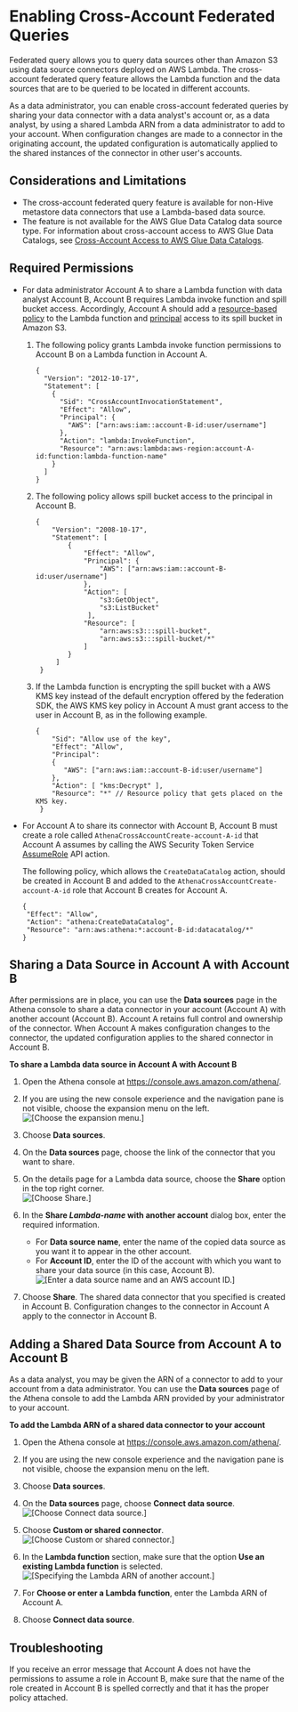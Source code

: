 # Enabling Cross\-Account Federated Queries<a name="xacct-fed-query-enable"></a>

Federated query allows you to query data sources other than Amazon S3 using data source connectors deployed on AWS Lambda\. The cross\-account federated query feature allows the Lambda function and the data sources that are to be queried to be located in different accounts\.

As a data administrator, you can enable cross\-account federated queries by sharing your data connector with a data analyst's account or, as a data analyst, by using a shared Lambda ARN from a data administrator to add to your account\. When configuration changes are made to a connector in the originating account, the updated configuration is automatically applied to the shared instances of the connector in other user's accounts\.

## Considerations and Limitations<a name="xacct-fed-query-enable-considerations-and-limitations"></a>
+ The cross\-account federated query feature is available for non\-Hive metastore data connectors that use a Lambda\-based data source\.
+ The feature is not available for the AWS Glue Data Catalog data source type\. For information about cross\-account access to AWS Glue Data Catalogs, see [Cross\-Account Access to AWS Glue Data Catalogs](security-iam-cross-account-glue-catalog-access.md)\.

## Required Permissions<a name="xacct-fed-query-enable-required-permissions"></a>
+ For data administrator Account A to share a Lambda function with data analyst Account B, Account B requires Lambda invoke function and spill bucket access\. Accordingly, Account A should add a [ resource\-based policy](https://docs.aws.amazon.com/lambda/latest/dg/access-control-resource-based.html) to the Lambda function and [principal](https://docs.aws.amazon.com/AmazonS3/latest/userguide/access-policy-language-overview.html) access to its spill bucket in Amazon S3\.

  1. The following policy grants Lambda invoke function permissions to Account B on a Lambda function in Account A\.

     ```
     {
       "Version": "2012-10-17",
       "Statement": [
         {
           "Sid": "CrossAccountInvocationStatement",
           "Effect": "Allow",
           "Principal": {
             "AWS": ["arn:aws:iam::account-B-id:user/username"]
           }, 
           "Action": "lambda:InvokeFunction",
           "Resource": "arn:aws:lambda:aws-region:account-A-id:function:lambda-function-name"
         }
       ]
     }
     ```

  1. The following policy allows spill bucket access to the principal in Account B\.

     ```
     {
         "Version": "2008-10-17",
         "Statement": [
             {
                 "Effect": "Allow",
                 "Principal": {
                     "AWS": ["arn:aws:iam::account-B-id:user/username"]
                 },
                 "Action": [
                     "s3:GetObject",
                     "s3:ListBucket"
                  ],
                 "Resource": [
                     "arn:aws:s3:::spill-bucket",
                     "arn:aws:s3:::spill-bucket/*"
                 ]
             }
          ]
      }
     ```

  1. If the Lambda function is encrypting the spill bucket with a AWS KMS key instead of the default encryption offered by the federation SDK, the AWS KMS key policy in Account A must grant access to the user in Account B, as in the following example\.

     ```
     { 
         "Sid": "Allow use of the key", 
         "Effect": "Allow", 
         "Principal": 
         { 
            "AWS": ["arn:aws:iam::account-B-id:user/username"] 
         }, 
         "Action": [ "kms:Decrypt" ], 
         "Resource": "*" // Resource policy that gets placed on the KMS key. 
      }
     ```
+ For Account A to share its connector with Account B, Account B must create a role called `AthenaCrossAccountCreate-account-A-id` that Account A assumes by calling the AWS Security Token Service [AssumeRole](https://docs.aws.amazon.com/STS/latest/APIReference/API_AssumeRole.html) API action\.

  The following policy, which allows the `CreateDataCatalog` action, should be created in Account B and added to the `AthenaCrossAccountCreate-account-A-id` role that Account B creates for Account A\.

  ```
  {
   "Effect": "Allow",
   "Action": "athena:CreateDataCatalog",
   "Resource": "arn:aws:athena:*:account-B-id:datacatalog/*"
  }
  ```

## Sharing a Data Source in Account A with Account B<a name="xacct-fed-query-enable-sharing-a-lambda-data-source-in-account-a-with-account-b"></a>

After permissions are in place, you can use the **Data sources** page in the Athena console to share a data connector in your account \(Account A\) with another account \(Account B\)\. Account A retains full control and ownership of the connector\. When Account A makes configuration changes to the connector, the updated configuration applies to the shared connector in Account B\.

**To share a Lambda data source in Account A with Account B**

1. Open the Athena console at [https://console\.aws\.amazon\.com/athena/](https://console.aws.amazon.com/athena/home)\.

1. If you are using the new console experience and the navigation pane is not visible, choose the expansion menu on the left\.  
![\[Choose the expansion menu.\]](http://docs.aws.amazon.com/athena/latest/ug/images/xacct-fed-query-enable-1.png)

1. Choose **Data sources**\.

1. On the **Data sources** page, choose the link of the connector that you want to share\.

1. On the details page for a Lambda data source, choose the **Share** option in the top right corner\.  
![\[Choose Share.\]](http://docs.aws.amazon.com/athena/latest/ug/images/xacct-fed-query-enable-2.png)

1. In the **Share *Lambda\-name* with another account** dialog box, enter the required information\.
   + For **Data source name**, enter the name of the copied data source as you want it to appear in the other account\.
   + For **Account ID**, enter the ID of the account with which you want to share your data source \(in this case, Account B\)\.  
![\[Enter a data source name and an AWS account ID.\]](http://docs.aws.amazon.com/athena/latest/ug/images/xacct-fed-query-enable-3.png)

1. Choose **Share**\. The shared data connector that you specified is created in Account B\. Configuration changes to the connector in Account A apply to the connector in Account B\.

## Adding a Shared Data Source from Account A to Account B<a name="xacct-fed-query-enable-add-a-shared-lambda-function-arn-to-your-account"></a>

As a data analyst, you may be given the ARN of a connector to add to your account from a data administrator\. You can use the **Data sources** page of the Athena console to add the Lambda ARN provided by your administrator to your account\.

**To add the Lambda ARN of a shared data connector to your account**

1. Open the Athena console at [https://console\.aws\.amazon\.com/athena/](https://console.aws.amazon.com/athena/home)\.

1. If you are using the new console experience and the navigation pane is not visible, choose the expansion menu on the left\.

1. Choose **Data sources**\.

1. On the **Data sources** page, choose **Connect data source**\.  
![\[Choose Connect data source.\]](http://docs.aws.amazon.com/athena/latest/ug/images/xacct-fed-query-enable-4.png)

1. Choose **Custom or shared connector**\.  
![\[Choose Custom or shared connector.\]](http://docs.aws.amazon.com/athena/latest/ug/images/xacct-fed-query-enable-5.png)

1. In the **Lambda function** section, make sure that the option **Use an existing Lambda function** is selected\.  
![\[Specifying the Lambda ARN of another account.\]](http://docs.aws.amazon.com/athena/latest/ug/images/xacct-fed-query-enable-6.png)

1. For **Choose or enter a Lambda function**, enter the Lambda ARN of Account A\.

1. Choose **Connect data source**\.

## Troubleshooting<a name="xacct-fed-query-enable-troubleshooting"></a>

If you receive an error message that Account A does not have the permissions to assume a role in Account B, make sure that the name of the role created in Account B is spelled correctly and that it has the proper policy attached\.